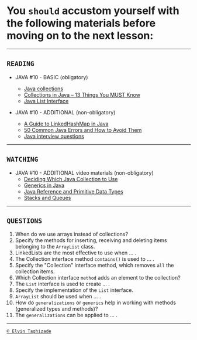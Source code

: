 # You `should` accustom yourself with the following materials before moving on to the next lesson:
---
## `READING`
- JAVA #10 - BASIC (obligatory)
    - [Java collections](https://www.javatpoint.com/collections-in-java)
    - [Collections in Java – 13 Things You MUST Know](https://www.javatpoint.com/collections-in-java)
    - [Java List Interface](https://www.javatpoint.com/java-list)
    

- JAVA #10 - ADDITIONAL (non-obligatory)
  - [A Guide to LinkedHashMap in Java](https://www.baeldung.com/java-linked-hashmap)
  - [50 Common Java Errors and How to Avoid Them](https://dzone.com/articles/50-common-java-errors-and-how-to-avoid-them-part-1)
  - [Java interview questions](https://www.softwaretestinghelp.com/core-java-interview-questions/)
 ---

## `WATCHING`
- JAVA #10 - ADDITIONAL video materials (non-obligatory)
  - [Deciding Which Java Collection to Use](https://youtu.be/zuSOhwdnyfU)
  - [Generics in Java](https://youtu.be/XMvznsY02Mk)
  - [Java Reference and Primitive Data Types](https://youtu.be/gt7NuqSvp44)
  - [Stacks and Queues](https://youtu.be/JvGZh_BdF-8)
  
---

## `QUESTIONS`
1. When do we use arrays instead of collections?
2. Specify the methods for inserting, receiving and deleting items belonging to the `ArrayList` class.
3. LinkedLists are the most effective to use when ... .
4. The Collection interface method `contains()` is used to ... .
5. Specify the "Collection" interface method, which removes `all` the collection items.
6. Which Collection interface `method` adds an element to the collection?
7. The `List` interface is used to create ... .
8. Specify the implementation of the `List` interface.
9. `ArrayList` should be used when ... .
10. How do `generalizations` or `generics` help in working with methods (generalized types and methods)?
11. The `generalizations` can be applied to ... .

---

[`© Elvin Taghizade`](elvintaghiyev184@gmai.com)